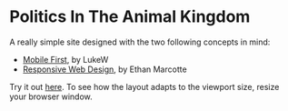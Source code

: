 # Politics In The Animal Kingdom

A really simple site designed with the two following concepts in mind:

* [Mobile First](https://static.lukew.com/MobileFirst_LukeW.pdf), by LukeW
* [Responsive Web Design](https://alistapart.com/article/responsive-web-design), by Ethan Marcotte

Try it out [here](https://guilhermesimoes.github.io/politica-no-reino-animal/). To see how the layout adapts to the viewport size, resize your browser window.
